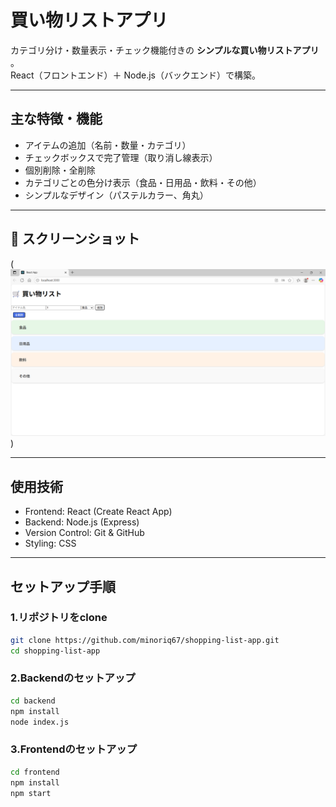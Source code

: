 # 買い物リストアプリ

カテゴリ分け・数量表示・チェック機能付きの **シンプルな買い物リストアプリ** 。  
React（フロントエンド）＋ Node.js（バックエンド）で構築。  

---

## 主な特徴・機能

- アイテムの追加（名前・数量・カテゴリ）
- チェックボックスで完了管理（取り消し線表示）
- 個別削除・全削除
- カテゴリごとの色分け表示（食品・日用品・飲料・その他）
- シンプルなデザイン（パステルカラー、角丸）

---

## 📸 スクリーンショット
(![アプリ基本画面](https://github.com/minoriq67/shopping-list-app/blob/main/images/screenshot1.png?raw=true))

---

## 使用技術

- Frontend: React (Create React App)
- Backend: Node.js (Express)
- Version Control: Git & GitHub
- Styling: CSS

---

## セットアップ手順

### 1.リポジトリをclone
```bash
git clone https://github.com/minoriq67/shopping-list-app.git
cd shopping-list-app
```

### 2.Backendのセットアップ
```bash
cd backend
npm install
node index.js
```

### 3.Frontendのセットアップ
```bash
cd frontend
npm install
npm start
```




